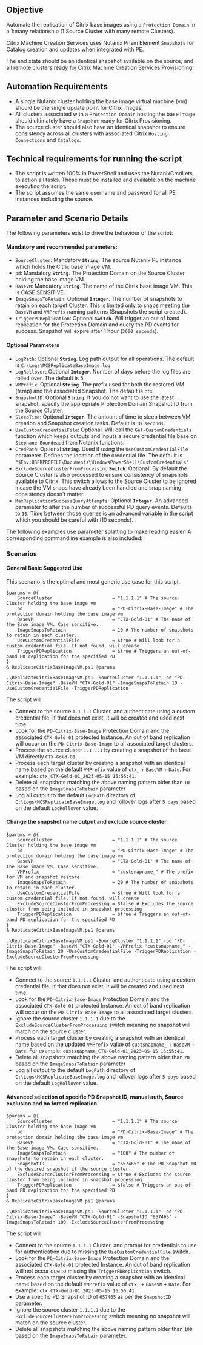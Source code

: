 ## Objective

Automate the replication of Citrix base images using a `Protection Domain` in a 1:many relationship (1 Source Cluster with many remote Clusters). 

Citrix Machine Creation Services uses Nutanix Prism Element `Snapshots` for Catalog creation and updates when integrated with PE.

The end state should be an identical snapshot available on the source, and all remote clusters ready for Citrix Machine Creation Services Provisioning.

## Automation Requirements

- A single Nutanix cluster holding the base image virtual machine (vm) should be the single update point for Citrix images.
- All clusters associated with a `Protection Domain` hosting the base image should ultimately have a `Snapshot` ready for Citrix Provisioning.
- The source cluster should also have an identical snapshot to ensure consistency across all clusters with associated Citrix `Hosting Connections` and `Catalogs`.

## Technical requirements for running the script

- The script is written 100% in PowerShell and uses the NutanixCmdLets to action all tasks. These must be installed and available on the machine executing the script.
- The script assumes the same username and password for all PE instances including the source.

## Parameter and Scenario Details

The following parameters exist to drive the behaviour of the script:

#### Mandatory and recommended parameters:

- `SourceCluster`: Mandatory **`String`**. The source Nutanix PE instance which holds the Citrix base image VM.
- `pd`: Mandatory **`String`**. The Protection Domain on the Source Cluster holding the base image VM.
- `BaseVM`: Mandatory **`String`**. The name of the Citrix base image VM. This is CASE SENSITIVE.
- `ImageSnapsToRetain`: Optional **`Integer`**. The number of snapshots to retain on each target Cluster. This is limited only to snaps meeting the `BaseVM` and `VMPrefix` naming patterns (Snapshots the script created).
- `TriggerPDReplication`: Optional **`Switch`**. Will trigger an out of band replication for the Protection Domain and query the PD events for success. Snapshot will expire after 1 hour (`3600 seconds`).

#### Optional Parameters

- `LogPath`: Optional **`String`**. Log path output for all operations. The default is `C:\Logs\MCSReplicateBaseImage.log`
- `LogRollover`: Optional **`Integer`**. Number of days before the log files are rolled over. The default is 5
- `VMPrefix`: Optional **`String`**. The prefix used for both the restored VM (temp) and the associated Snapshot. The default is `ctx_`
- `SnapshotID`: Optional **`String`**. If you do not want to use the latest snapshot, specify the appropriate Protection Domain Snapshot ID from the Source Cluster.
- `SleepTime`: Optional **`Integer`**. The amount of time to sleep between VM creation and Snapshot creation tasks. Default is `10 seconds`.
- `UseCustomCredentialFile`: Optional. Will call the `Get-CustomCredentials` function which keeps outputs and inputs a secure credential file base on `Stephane Bourdeaud` from Nutanix functions.
- `CredPath`: Optional **`String`**. Used if using the `UseCustomCredentialFile` parameter. Defines the location of the credential file. The default is `"$Env:USERPROFILE\Documents\WindowsPowerShell\CustomCredentials"`
- `ExcludeSourceClusterFromProcessing` **`Switch`**: Optional. By default the Source Cluster is also processed to ensure consistency of snapshots available to Citrix. This switch allows to the Source Cluster to be ignored incase the VM snaps have already been handled and snap naming consistency doesn't matter.
- `MaxReplicationSuccessQueryAttempts`: Optional **`Integer`**. An advanced parameter to alter the number of successful PD query events. Defaults to `10`. Time between those queries is an advanced variable in the script which you should be careful with (10 seconds).

The following examples use parameter splatting to make reading easier. A corresponding commandline example is also included:

### Scenarios

#### General Basic Suggested Use

This scenario is the optimal and most generic use case for this script.

```
$params = @{
    SourceCluster                      = "1.1.1.1" # The source Cluster holding the base image vm
    pd                                 = "PD-Citrix-Base-Image" # The protection domain holding the base image vm
    BaseVM                             = "CTX-Gold-01" # The name of the Base image VM. Case sensitive.
    ImageSnapsToRetain                 = 10 # The number of snapshots to retain in each cluster.
    UseCustomCredentialFile            = $true # Will look for a custom credential file. If not found, will create
    TriggerPDReplication               = $true # Triggers an out-of-band PD replication for the specified PD
}
& ReplicateCitrixBaseImageVM.ps1 @params 
```

```
.\ReplicateCitrixBaseImageVM.ps1 -SourceCluster "1.1.1.1" -pd "PD-Citrix-Base-Image" -BaseVM "CTX-Gold-01" -ImageSnapsToRetain 10 -UseCustomCredentialFile -TriggerPDReplication
```

The script will:

- Connect to the source `1.1.1.1` Cluster, and authenticate using a custom credential file. If that does not exist, it will be created and used next time. 
- Look for the `PD-Citrix-Base-Image` Protection Domain and the associated `CTX-Gold-01` protected Instance. An out of band replication will occur on the `PD-Citrix-Base-Image` to all associated target clusters. 
- Process the source cluster `1.1.1.1` by creating a snapshot of the base VM directly `CTX-Gold-01`. 
- Process each target cluster by creating a snapshot with an identical name based on the default `VMPrefix` value of `ctx_` + `BaseVM` + `Date`. For example: `ctx_CTX-Gold-01_2023-05-15 16:55:41`.
- Delete all snapshots matching the above naming pattern older than `10` based on the `ImageSnapsToRetain` parameter
- Log all output to the default `LogPath` directory of `C:\Logs\MCSReplicateBaseImage.log` and rollover logs after `5 days` based on the default `LogRollover` value.

#### Change the snapshot name output and exclude source cluster

```
$params = @{
    SourceCluster                      = "1.1.1.1" # The source Cluster holding the base image vm
    pd                                 = "PD-Citrix-Base-Image" # The protection domain holding the base image vm
    BaseVM                             = "CTX-Gold-01" # The name of the Base image VM. Case sensitive.
    VMPrefix                           = "custsnapname_" # The prefix for VM and snapshot restore
    ImageSnapsToRetain                 = 20 # The number of snapshots to retain in each cluster.
    UseCustomCredentialFile            = $true # Will look for a custom credential file. If not found, will create
    ExcludeSourceClusterFromProcessing = $false # Excludes the source cluster from being included in snapshot processing
    TriggerPDReplication               = $true # Triggers an out-of-band PD replication for the specified PD
}
& ReplicateCitrixBaseImageVM.ps1 @params 
```

```
.\ReplicateCitrixBaseImageVM.ps1 -SourceCluster "1.1.1.1" -pd "PD-Citrix-Base-Image" -BaseVM "CTX-Gold-01" -VMPrefix "custsnapname_" -ImageSnapsToRetain 20 -UseCustomCredentialFile -TriggerPDReplication -ExcludeSourceClusterFromProcessing
```

The script will:

- Connect to the source `1.1.1.1` Cluster, and authenticate using a custom credential file. If that does not exist, it will be created and used next time. 
- Look for the `PD-Citrix-Base-Image` Protection Domain and the associated `CTX-Gold-01` protected Instance. An out of band replication will occur on the `PD-Citrix-Base-Image` to all associated target clusters. 
- Ignore the source cluster `1.1.1.1` due to the `ExcludeSourceClusterFromProcessing` switch meaning no snapshot will match on the source cluster.
- Process each target cluster by creating a snapshot with an identical name based on the updated `VMPrefix` value of `custsnapname_` + `BaseVM` + `Date`. For example: `custsnapname_CTX-Gold-01_2023-05-15 16:55:41`.
- Delete all snapshots matching the above naming pattern older than `20` based on the `ImageSnapsToRetain` parameter
- Log all output to the default `LogPath` directory of `C:\Logs\MCSReplicateBaseImage.log` and rollover logs after `5 days` based on the default `LogRollover` value.

#### Advanced selection of specific PD Snapshot ID, manual auth, Source exclusion and no forced replication. 

```
$params = @{
    SourceCluster                      = "1.1.1.1" # The source Cluster holding the base image vm
    pd                                 = "PD-Citrix-Base-Image" # The protection domain holding the base image vm
    BaseVM                             = "CTX-Gold-01" # The name of the Base image VM. Case sensitive.
    ImageSnapsToRetain                 = "100" # The number of snapshots to retain in each cluster.
    SnapshotID                         = "657465" # The PD Snapshot ID of the desired snapshot if the source cluster
    ExcludeSourceClusterFromProcessing = $true # Excludes the source cluster from being included in snapshot processing
    TriggerPDReplication               = $false # Triggers an out-of-band PD replication for the specified PD
}
& ReplicateCitrixBaseImageVM.ps1 @params 
```

```
.\ReplicateCitrixBaseImageVM.ps1 -SourceCluster "1.1.1.1" -pd "PD-Citrix-Base-Image" -BaseVM "CTX-Gold-01" -SnapshotID "657465" -ImageSnapsToRetain 100 -ExcludeSourceClusterFromProcessing
```

The script will:
- Connect to the source `1.1.1.1` Cluster, and prompt for credentials to use for authentication due to missing the `UseCustomCredentialFile` switch.
- Look for the `PD-Citrix-Base-Image` Protection Domain and the associated `CTX-Gold-01` protected Instance. An out of band replication will not occur due to missing the `TriggerPDReplication` switch. 
- Process each target cluster by creating a snapshot with an identical name based on the default `VMPrefix` value of `ctx_` + `BaseVM` + `Date`. For example: `ctx_CTX-Gold-01_2023-05-15 16:55:41`.
- Use a specific PD Snapshot ID of `657465` as per the `SnapshotID` parameter.
- Ignore the source cluster `1.1.1.1` due to the `ExcludeSourceClusterFromProcessing` switch meaning no snapshot will match on the source cluster.
- Delete all snapshots matching the above naming pattern older than `100` based on the `ImageSnapsToRetain` parameter.
